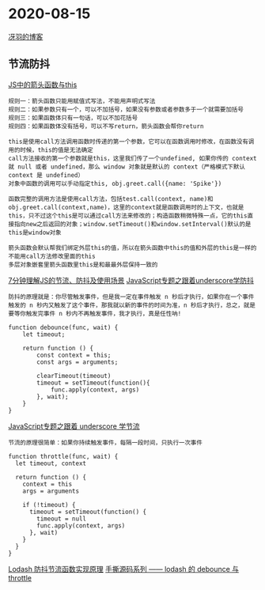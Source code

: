 # 2020-08-15
[冴羽的博客](https://github.com/mqyqingfeng/Blog)

## 节流防抖
[JS中的箭头函数与this](https://juejin.im/post/6844903573428371464) 
```
规则一：箭头函数只能用赋值式写法，不能用声明式写法
规则二：如果参数只有一个，可以不加括号，如果没有参数或者参数多于一个就需要加括号
规则三：如果函数体只有一句话，可以不加花括号
规则四：如果函数体没有括号，可以不写return，箭头函数会帮你return
```
```
this是使用call方法调用函数时传递的第一个参数，它可以在函数调用时修改，在函数没有调用的时候，this的值是无法确定
call方法接收的第一个参数就是this，这里我们传了一个undefined, 如果你传的 context 就 null 或者 undefined，那么 window 对象就是默认的 context（严格模式下默认 context 是 undefined）
对象中函数的调用可以手动指定this, obj.greet.call({name: 'Spike'}) 

函数完整的调用方法是使用call方法，包括test.call(context, name)和obj.greet.call(context,name)，这里的context就是函数调用时的上下文，也就是this，只不过这个this是可以通过call方法来修改的；构造函数稍微特殊一点，它的this直接指向new之后返回的对象；window.setTimeout()和window.setInterval()默认的是this是window对象
```
```
箭头函数会默认帮我们绑定外层this的值，所以在箭头函数中this的值和外层的this是一样的
不能用call方法修改里面的this
多层对象嵌套里箭头函数里this是和最最外层保持一致的
```

[7分钟理解JS的节流、防抖及使用场景](https://juejin.im/post/6844903669389885453) 
[JavaScript专题之跟着underscore学防抖 ](https://github.com/mqyqingfeng/Blog/issues/22)
```
防抖的原理就是：你尽管触发事件，但是我一定在事件触发 n 秒后才执行，如果你在一个事件触发的 n 秒内又触发了这个事件，那我就以新的事件的时间为准，n 秒后才执行，总之，就是要等你触发完事件 n 秒内不再触发事件，我才执行，真是任性呐!

function debounce(func, wait) {
    let timeout;

    return function () {
        const context = this;
        const args = arguments;

        clearTimeout(timeout)
        timeout = setTimeout(function(){
            func.apply(context, args)
        }, wait);
    }
}
```
[JavaScript专题之跟着 underscore 学节流](https://github.com/mqyqingfeng/Blog/issues/26)
```
节流的原理很简单：如果你持续触发事件，每隔一段时间，只执行一次事件

function throttle(func, wait) {
  let timeout, context

  return function () {
    context = this
    args = arguments

    if (!timeout) {
      timeout = setTimeout(function() {
        timeout = null
        func.apply(context, args)
      }, wait)
    }
  }
}
```
[Lodash 防抖节流函数实现原理](https://juejin.im/post/6844903879017021454)
[手撕源码系列 —— lodash 的 debounce 与 throttle](https://juejin.im/post/6844903990639984654)
